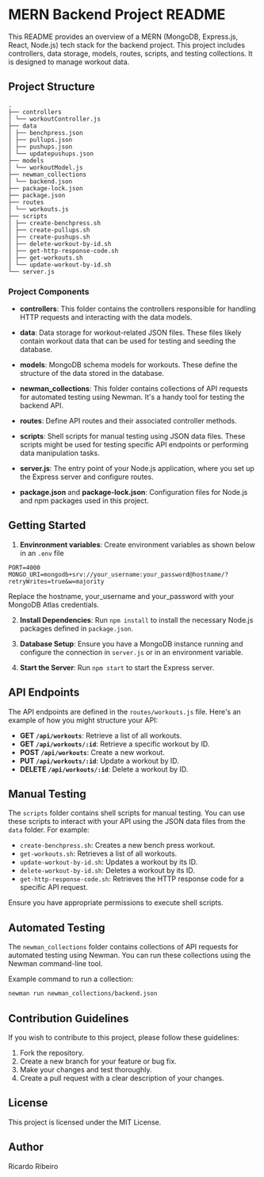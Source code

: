 # MERN Backend Project README

This README provides an overview of a MERN (MongoDB, Express.js, React, Node.js) tech stack for the backend project. This project includes controllers, data storage, models, routes, scripts, and testing collections. It is designed to manage workout data.

## Project Structure

```
.
├── controllers
│ └── workoutController.js
├── data
│ ├── benchpress.json
│ ├── pullups.json
│ ├── pushups.json
│ └── updatepushups.json
├── models
│ └── workoutModel.js
├── newman_collections
│ └── backend.json
├── package-lock.json
├── package.json
├── routes
│ └── workouts.js
├── scripts
│ ├── create-benchpress.sh
│ ├── create-pullups.sh
│ ├── create-pushups.sh
│ ├── delete-workout-by-id.sh
│ ├── get-http-response-code.sh
│ ├── get-workouts.sh
│ └── update-workout-by-id.sh
└── server.js

```

### Project Components

- **controllers**: This folder contains the controllers responsible for handling HTTP requests and interacting with the data models.

- **data**: Data storage for workout-related JSON files. These files likely contain workout data that can be used for testing and seeding the database.

- **models**: MongoDB schema models for workouts. These define the structure of the data stored in the database.

- **newman_collections**: This folder contains collections of API requests for automated testing using Newman. It's a handy tool for testing the backend API.

- **routes**: Define API routes and their associated controller methods.

- **scripts**: Shell scripts for manual testing using JSON data files. These scripts might be used for testing specific API endpoints or performing data manipulation tasks.

- **server.js**: The entry point of your Node.js application, where you set up the Express server and configure routes.

- **package.json** and **package-lock.json**: Configuration files for Node.js and npm packages used in this project.

## Getting Started

1. **Envinronment variables**: Create environment variables as shown below in an `.env` file

```env
PORT=4000
MONGO_URI=mongodb+srv://your_username:your_password@hostname/?retryWrites=true&w=majority
```
Replace the hostname, your_username and your_password with your MongoDB Atlas credentials.

2. **Install Dependencies**: Run `npm install` to install the necessary Node.js packages defined in `package.json`.

3. **Database Setup**: Ensure you have a MongoDB instance running and configure the connection in `server.js` or in an environment variable.

4. **Start the Server**: Run `npm start` to start the Express server.



## API Endpoints

The API endpoints are defined in the `routes/workouts.js` file. Here's an example of how you might structure your API:

- **GET `/api/workouts`**: Retrieve a list of all workouts.
- **GET `/api/workouts/:id`**: Retrieve a specific workout by ID.
- **POST `/api/workouts`**: Create a new workout.
- **PUT `/api/workouts/:id`**: Update a workout by ID.
- **DELETE `/api/workouts/:id`**: Delete a workout by ID.

## Manual Testing

The `scripts` folder contains shell scripts for manual testing. You can use these scripts to interact with your API using the JSON data files from the `data` folder. For example:

- `create-benchpress.sh`: Creates a new bench press workout.
- `get-workouts.sh`: Retrieves a list of all workouts.
- `update-workout-by-id.sh`: Updates a workout by its ID.
- `delete-workout-by-id.sh`: Deletes a workout by its ID.
- `get-http-response-code.sh`: Retrieves the HTTP response code for a specific API request.

Ensure you have appropriate permissions to execute shell scripts.

## Automated Testing

The `newman_collections` folder contains collections of API requests for automated testing using Newman. You can run these collections using the Newman command-line tool.

Example command to run a collection:

```bash
newman run newman_collections/backend.json
```

 ## Contribution Guidelines
If you wish to contribute to this project, please follow these guidelines:

1. Fork the repository.
2. Create a new branch for your feature or bug fix.
3. Make your changes and test thoroughly.
4. Create a pull request with a clear description of your changes.

## License
This project is licensed under the MIT License.

## Author
Ricardo Ribeiro

